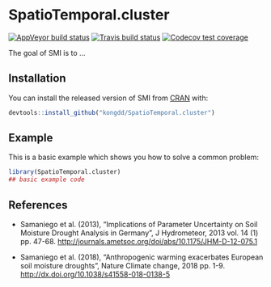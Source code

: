 
<!-- README.md is generated from README.Rmd. Please edit that file -->

# SpatioTemporal.cluster

<!-- badges: start -->

[![AppVeyor build
status](https://ci.appveyor.com/api/projects/status/github/kongdd/heatwave?branch=master&svg=true)](https://ci.appveyor.com/project/kongdd/heatwave)
[![Travis build
status](https://travis-ci.org/kongdd/heatwave.svg?branch=master)](https://travis-ci.org/kongdd/heatwave)
[![Codecov test
coverage](https://codecov.io/gh/kongdd/heatwave/branch/master/graph/badge.svg)](https://codecov.io/gh/kongdd/heatwave?branch=master)
<!-- badges: end -->

The goal of SMI is to …

## Installation

You can install the released version of SMI from
[CRAN](https://CRAN.R-project.org) with:

``` r
devtools::install_github("kongdd/SpatioTemporal.cluster")
```

## Example

This is a basic example which shows you how to solve a common problem:

``` r
library(SpatioTemporal.cluster)
## basic example code
```

## References

  - Samaniego et al. (2013), “Implications of Parameter Uncertainty on
    Soil Moisture Drought Analysis in Germany”, J Hydrometeor, 2013
    vol. 14 (1) pp. 47-68.
    <http://journals.ametsoc.org/doi/abs/10.1175/JHM-D-12-075.1>

  - Samaniego et al. (2018), “Anthropogenic warming exacerbates European
    soil moisture droughts”, Nature Climate change, 2018 pp. 1-9.
    <http://dx.doi.org/10.1038/s41558-018-0138-5>
